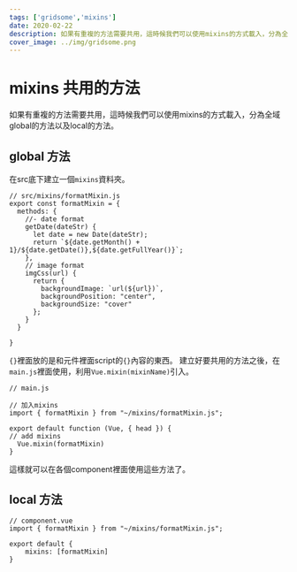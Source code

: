 ```yaml
---
tags: ['gridsome','mixins']
date: 2020-02-22
description: 如果有重複的方法需要共用，這時候我們可以使用mixins的方式載入，分為全域global的方法以及local的方法。
cover_image: ../img/gridsome.png
---
```


# mixins 共用的方法
如果有重複的方法需要共用，這時候我們可以使用mixins的方式載入，分為全域global的方法以及local的方法。
## global 方法
在src底下建立一個<code>mixins</code>資料夾。
```typescript=
// src/mixins/formatMixin.js
export const formatMixin = {
  methods: {
    //- date format
    getDate(dateStr) {
      let date = new Date(dateStr);
      return `${date.getMonth() + 1}/${date.getDate()},${date.getFullYear()}`;
    },
    // image format
    imgCss(url) {
      return {
        backgroundImage: `url(${url})`,
        backgroundPosition: "center",
        backgroundSize: "cover"
      };
    }    
  }

}
```
<code>{}</code>裡面放的是和元件裡面script的<code>{}</code>內容的東西。
建立好要共用的方法之後，在<code>main.js</code>裡面使用，利用<code>Vue.mixin(mixinName)</code>引入。
```typescript=
// main.js

// 加入mixins
import { formatMixin } from "~/mixins/formatMixin.js";

export default function (Vue, { head }) {
// add mixins 
  Vue.mixin(formatMixin)
}
```
這樣就可以在各個component裡面使用這些方法了。

## local 方法

```typescript=
// component.vue
import { formatMixin } from "~/mixins/formatMixin.js";

export default {
    mixins: [formatMixin]
}

```